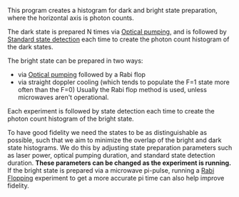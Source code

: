 This program creates a histogram for dark and bright state preparation, where the horizontal axis is photon counts. 

The dark state is prepared N times via [Optical pumping](https://github.com/CampbellGroup/Wiki/blob/main/Lab%20Wiki/Experiments/normal%20qubit%20operation.md#optical-pumping), and is followed by [Standard state detection](https://github.com/CampbellGroup/Wiki/blob/main/Lab%20Wiki/Experiments/normal%20qubit%20operation.md#standard-state-detection) each time to create the photon count histogram of the dark states. 

The bright state can be prepared in two ways:
- via [Optical pumping](https://github.com/CampbellGroup/Wiki/blob/main/Lab%20Wiki/Experiments/normal%20qubit%20operation.md#optical-pumping) followed by a Rabi flop
- via straight doppler cooling (which tends to populate the F=1 state more often than the F=0)
Usually the Rabi flop method is used, unless microwaves aren't operational. 

Each experiment is followed by state detection each time to create the photon count histogram of the bright state. 

To have good fidelity we need the states to be as distinguishable as possible, such that we aim to minimize the overlap of the bright and dark state histograms. We do this by adjusting state preparation parameters such as laser power, optical pumping duration, and standard state detection duration. **These parameters can be changed as the experiment is running.** If the bright state is prepared via a microwave pi-pulse, running a [Rabi Flopping](https://github.com/CampbellGroup/Wiki/blob/main/Lab%20Wiki/Experiments/Rabi%20Flopping.md) experiment to get a more accurate pi time can also help improve fidelity.
